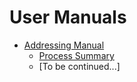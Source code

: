 # User Manuals

- [Addressing Manual](./addressing.md)
    - [Process Summary](./addressing.md)
    - [To be continued...]
